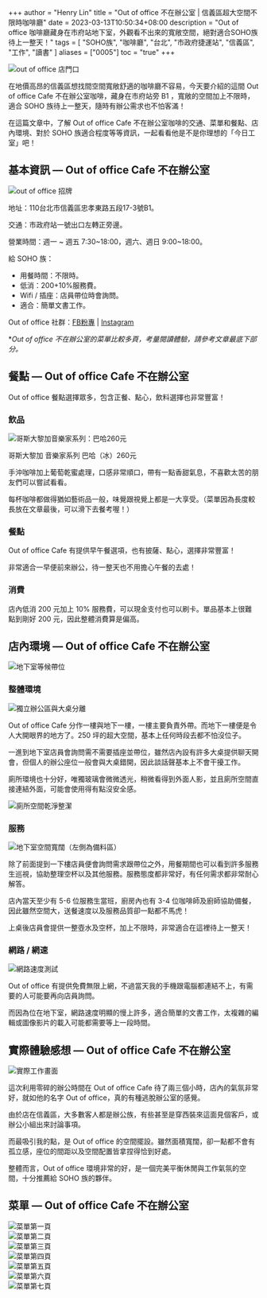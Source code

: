 +++
author = "Henry Lin"
title = "Out of office 不在辦公室 | 信義區超大空間不限時咖啡廳"
date = 2023-03-13T10:50:34+08:00
description = "Out of office 咖啡廳藏身在市府站地下室，外觀看不出來的寬敞空間，絕對適合SOHO族待上一整天！"
tags = [
    "SOHO族",
    "咖啡廳",
    "台北",
    "市政府捷運站",
    "信義區",
    "工作",
    "讀書"
]
aliases = ["0005"]
toc = "true"
+++

<img src="1.jpg" alt="out of office 店門口" lazyload />

在地價高昂的信義區想找間空間寬敞舒適的咖啡廳不容易，今天要介紹的這間 Out of office Cafe 不在辦公室咖啡，藏身在市府站旁 B1 ，寬敞的空間加上不限時，適合 SOHO 族待上一整天，隨時有辦公需求也不怕客滿！

在這篇文章中，了解 Out of office Cafe 不在辦公室咖啡的交通、菜單和餐點、店內環境、對於 SOHO 族適合程度等等資訊，一起看看他是不是你理想的「今日工室」吧！

## 基本資訊 — Out of office Cafe 不在辦公室

<img src="2.jpg" alt="out of office 招牌" lazyload />

地址：110台北市信義區忠孝東路五段17-3號B1。

交通：市政府站一號出口左轉正旁邊。

營業時間：週一 ~ 週五 7:30~18:00，週六、週日 9:00~18:00。

給 SOHO 族：
- 用餐時間：不限時。
- 低消：200+10%服務費。
- Wifi / 插座：店員帶位時會詢問。
- 適合：簡單文書工作。

Out of office 社群：[FB粉專](https://www.facebook.com/outofofficecafehome/?locale=zh_TW) | [Instagram](https://www.instagram.com/outofofficecafehome/)

**Out of office 不在辦公室的菜單比較多頁，考量閱讀體驗，請參考文章最底下部分。*

## 餐點 — Out of office Cafe 不在辦公室

Out of office 餐點選擇眾多，包含正餐、點心，飲料選擇也非常豐富！

### 飲品

<img src="3.jpg" alt="哥斯大黎加音樂家系列：巴哈260元
" lazyload />

哥斯大黎加 音樂家系列 巴哈（冰）260元

手沖咖啡加上葡萄乾蜜處理，口感非常順口，帶有一點香甜氣息，不喜歡太苦的朋友們可以嘗試看看。

每杯咖啡都做得猶如藝術品一般，味覺跟視覺上都是一大享受。（菜單因為長度較長放在文章最後，可以滑下去餐考喔！）

### 餐點

Out of office Cafe 有提供早午餐選項，也有披薩、點心，選擇非常豐富！

非常適合一早便前來辦公，待一整天也不用擔心午餐的去處！

### 消費

店內低消 200 元加上 10% 服務費，可以現金支付也可以刷卡。單品基本上很難點到剛好 200 元，因此整體消費算是偏高。

## 店內環境 — Out of office Cafe 不在辦公室

<img src="4.jpg" alt="地下室等候帶位" lazyload />

### 整體環境

<img src="5.jpg" alt="獨立辦公區與大桌分離" lazyload />

Out of office Cafe 分作一樓與地下一樓，一樓主要負責外帶。而地下一樓便是令人大開眼界的地方了。250 坪的超大空間，基本上任何時段去都不怕沒位子。

一進到地下室店員會詢問需不需要插座並帶位，雖然店內設有許多大桌提供聊天開會，但個人的辦公座位一般會與大桌錯開，因此談話聲基本上不會干擾工作。

廁所環境也十分好，唯獨玻璃會微微透光，稍微看得到外面人影，並且廁所空間直接連結外面，可能會使用得有點沒安全感。

<img src="6.jpg" alt="廁所空間乾淨整潔" lazyload />

### 服務

<img src="7.jpg" alt="地下室空間寬闊（左側為備料區）" lazyload />

除了前面提到一下樓店員便會詢問需求跟帶位之外，用餐期間也可以看到許多服務生巡視，協助整理空杯以及其他服務。服務態度都非常好，有任何需求都非常耐心解答。

店內當天至少有 5-6 位服務生當班，廚房內也有 3-4 位咖啡師及廚師協助備餐，因此雖然空間大，送餐速度以及服務品質卻一點都不馬虎！

上桌後店員會提供一整壺水及空杯，加上不限時，非常適合在這裡待上一整天！

### 網路 / 網速

<img src="8.png" alt="網路速度測試" lazyload />

Out of office 有提供免費無限上網，不過當天我的手機跟電腦都連結不上，有需要的人可能要再向店員詢問。

而因為位在地下室，網路速度明顯的慢上許多，適合簡單的文書工作，太複雜的編輯或圖像影片的載入可能都需要等上一段時間。

## 實際體驗感想 — Out of office Cafe 不在辦公室

<img src="9.jpg" alt="實際工作畫面" lazyload />

這次利用零碎的辦公時間在 Out of office Cafe 待了兩三個小時，店內的氣氛非常好，就如他的名字 Out of office，真的有種逃脫辦公室的感覺。

由於店在信義區，大多數客人都是辦公族，有些甚至是穿西裝來這面見個客戶，或辦公小組出來討論事項。

而最吸引我的點，是 Out of office 的空間擺設。雖然面積寬闊，卻一點都不會有孤立感，座位的間距以及空間配置皆拿捏得恰到好處。

整體而言，Out of office 環境非常的好，是一個完美平衡休閒與工作氣氛的空間，十分推薦給 SOHO 族的夥伴。

## 菜單 — Out of office Cafe 不在辦公室

<!-- two images in one line syntax -->

<div class="row">
    <div class="col-xs-6 col-md-6"><img src="10.jpg" alt="菜單第一頁" /></div>
    <div class="col-xs-6 col-md-6"><img src="11.jpg" alt="菜單第二頁" /></div>
</div>

<div class="row">
    <div class="col-xs-6 col-md-6"><img src="12.jpg" alt="菜單第三頁" /></div>
    <div class="col-xs-6 col-md-6"><img src="13.jpg" alt="菜單第四頁" /></div>
</div>

<div class="row">
    <div class="col-xs-6 col-md-6"><img src="14.jpg" alt="菜單第五頁" /></div>
    <div class="col-xs-6 col-md-6"><img src="15.jpg" alt="菜單第六頁" /></div>
</div>

<div class="row">
    <div class="col-xs-6 col-md-6"><img src="16.jpg" alt="菜單第七頁" /></div>
</div>